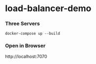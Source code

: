 # load-balancer-demo

### Three Servers

```
docker-compose up --build
```

### Open in Browser
http://localhost:7070